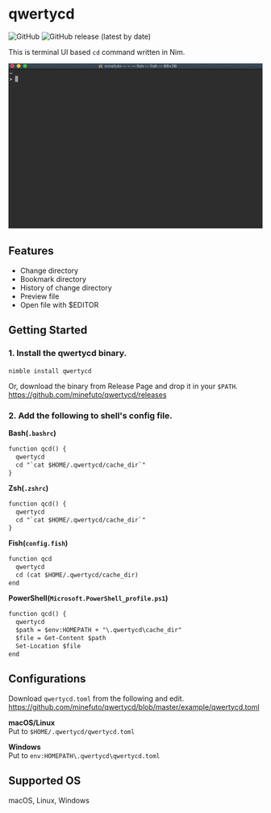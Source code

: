 # qwertycd
![GitHub](https://img.shields.io/github/license/minefuto/qwertycd?style=for-the-badge)
![GitHub release (latest by date)](https://img.shields.io/github/v/release/minefuto/qwertycd?style=for-the-badge)

This is terminal UI based `cd` command written in Nim.

<img src="https://github.com/minefuto/qwertycd/blob/master/gif/qwertycd.gif">

## Features
- Change directory
- Bookmark directory
- History of change directory
- Preview file
- Open file with $EDITOR

## Getting Started

### 1. Install the qwertycd binary.
```
nimble install qwertycd
```

Or, download the binary from Release Page and drop it in your `$PATH`.  
<https://github.com/minefuto/qwertycd/releases>


### 2. Add the following to shell's config file.
**Bash(`.bashrc`)**
```
function qcd() {
  qwertycd
  cd "`cat $HOME/.qwertycd/cache_dir`"
}
```
**Zsh(`.zshrc`)**
```
function qcd() {
  qwertycd
  cd "`cat $HOME/.qwertycd/cache_dir`"
}
```
**Fish(`config.fish`)**
```
function qcd
  qwertycd
  cd (cat $HOME/.qwertycd/cache_dir)
end
```
**PowerShell(`Microsoft.PowerShell_profile.ps1`)**
```
function qcd() {
  qwertycd
  $path = $env:HOMEPATH + "\.qwertycd\cache_dir"
  $file = Get-Content $path
  Set-Location $file
end
```

## Configurations
Download `qwertycd.toml` from the following and edit.   
https://github.com/minefuto/qwertycd/blob/master/example/qwertycd.toml

**macOS/Linux**  
Put to `$HOME/.qwertycd/qwertycd.toml`  

**Windows**  
Put to `env:HOMEPATH\.qwertycd\qwertycd.toml`

## Supported OS
macOS, Linux, Windows
